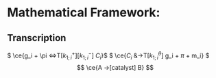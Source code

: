 # Mathematical Framework:
## Transcription
$    \ce{g_i + \pi <=>T[$k_{1;i}^{+}$][$k_{1;i}^{-}$] $C_i$}$
 $   \ce{$C_i$ &->T[$k^{\theta}_{1;i}$] g_i + $\pi$ + m_i} $
$$ \ce{A ->[catalyst] B} $$
